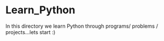 # Learn_Python
In this directory we learn Python through programs/ problems / 
projects...lets start :)
